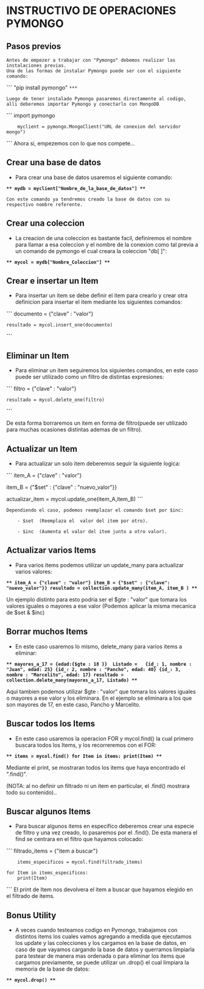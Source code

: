 # INSTRUCTIVO DE OPERACIONES PYMONGO

## Pasos previos

    Antes de empezer a trabajar con "Pymongo" debemos realizar las instalaciones previas.
    Una de las formas de instalar Pymongo puede ser con el siguiente comando:
**```**
        "pip install pymongo"
``***``

    Luego de tener instalado Pymongo pasaremos directamente al codigo, alli deberemos importar Pymongo y conectarlo con MongoDB

**```**
        import pymongo

        myclient = pymongo.MongoClient("URL de conexion del servidor mongo")

**```**
 Ahora si, empezemos con lo que nos compete...

## Crear una base de datos

- Para crear una base de datos usaremos el siguiente comando:

**```**
    mydb = myclient["Nombre_de_la_base_de_datos"]
**```**

    Con este comando ya tendremos creado la base de datos con su respectivo nombre referente.

## Crear una coleccion

- La creacion de una coleccion es bastante facil, definiremos el nombre para llamar a esa coleccion y el nombre de la conexion como tal previa a un comando de pymongo el cual creara la coleccion "db[  ]":

**```**
    mycol = mydb["Nombre_Coleccion"]
**```**

## Crear e insertar un Item

- Para insertar un item se debe definir el item para crearlo y crear otra definicion para insertar el item mediante los siguientes comandos:

**```**
    documento = {"clave" : "valor"}

    resultado = mycol.insert_one(documento)
**```**

## Eliminar un Item

- Para eliminar un item seguiremos los siguientes comandos, en este caso puede ser utilizado como un filtro de distintas expresiones:

**```**
   filtro = {"clave" : "valor"}

    resultado = mycol.delete_one(filtro)
**```**

De esta forma borraremos un item en forma de filtro(puede ser utilizado para muchas ocasiones distintas ademas de un filtro).

## Actualizar un Item

- Para actualizar un solo item deberemos seguir la siguiente logica:

**```**
item_A = {"clave" : "valor"}

item_B = {"$set" : {"clave" : "nuevo_valor"}}

actualizar_item = mycol.update_one(item_A,item_B)
**```**

    Dependiendo el caso, podemos reemplazar el comando $set por $inc:

        - $set  (Reemplaza el  valor del item por otro).

        - $inc  (Aumenta el valor del item junto a otro valor).

## Actualizar varios Items

- Para varios items podemos utilizar un update_many para actualizar varios valores:

**```**
item_A = {"clave" : "valor"}
item_B = {"$set" : {"clave": "nuevo_valor"}}
resultado = collection.update_many(item_A, item_B )
**```**

  Un ejemplo distinto para esto podria ser el $gte : "valor" que tomara los valores iguales o mayores a ese valor  (Podemos aplicar la misma mecanica de $set & $inc)

## Borrar muchos Items

- En este caso usaremos lo mismo, delete_many para varios items a eliminar: 

**```**
    mayores_a_17 = {edad:{$gte : 18 }} 
    Listado =   {id_: 1, nombre : "Juan", edad: 25}
                {id_: 2, nombre : "Pancho", edad: 40}
                {id_: 3, nombre : "Marcelito", edad: 17}
    resultado = collection.delete_many(mayores_a_17, Listado)
**```**

Aqui tambien podemos utilizar $gte : "valor" que tomara los valores iguales o mayores a ese valor y los eliminara. En el ejemplo se eliminara a los que son mayores de 17, en este caso, Pancho y Marcelito.

## Buscar todos los Items

- En este caso usaremos la operacion FOR y mycol.find() la cual primero buscara todos los Items, y los recorreremos con el FOR: 

**```**
        items = mycol.find()
    for Item in items:
        print(Item)
**```**

Mediante el print, se mostraran todos los items que haya encontrado el ".find()".

(NOTA: al no definir un filtrado ni un item en particular, el .find() mostrara todo su contenido)..

## Buscar algunos Items

- Para buscar algunos items en especifico deberemos crear una especie de filtro y una vez creado, lo pasaremos por el .find(). De esta manera el find se centrara en el filtro que hayamos colocado:

**```**
        filtrado_items = {"item a buscar"}

        items_especificos = mycol.find(filtrado_items)

    for Item in items_especificos:
        print(Item)       
**```**
El print de Item nos devolvera el item a buscar que hayamos elegido en el filtrado de items.

## Bonus Utility

- A veces cuando testeamos codigo en Pymongo, trabajamos con distintos items los cuales vamos agregando a medida que ejecutamos los update y las colecciones y los cargamos en la base de datos, en caso de que vayamos cargando la base de datos y querramos limpiarla para testear de manera mas ordenada o para eliminar los items que cargamos previamente, se puede utilizar un .drop() el cual limpiara la memoria de la base de datos:

**```**
mycol.drop()
**```**
